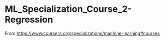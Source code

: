 # ML_Specialization_Course_2-Regression
From https://www.coursera.org/specializations/machine-learning#courses
